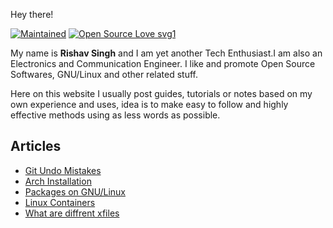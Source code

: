 Hey there!

[![Maintained](https://img.shields.io/badge/Maintained%3F-yes-green.svg)](https://github.com/rishav-singh-0/)
[![Open Source Love svg1](https://badges.frapsoft.com/os/v1/open-source.svg?v=103)](https://github.com/ellerbrock/open-source-badges/)

My name is **Rishav Singh** and I am yet another Tech Enthusiast.I am also an Electronics and Communication Engineer.
I like and promote Open Source Softwares, GNU/Linux and other related stuff.

Here on this website I usually post guides, tutorials or notes based on my own experience and uses,
idea is to make easy to follow and highly effective methods using as less words as possible.

## Articles

- [Git Undo Mistakes](git_undo_mistakes.html)
- [Arch Installation](Arch_Installation.html)
- [Packages on GNU/Linux](packages.html)
- [Linux Containers](Linux_Containers.html)
- [What are diffrent xfiles](xfiles.html)

